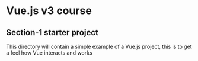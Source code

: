 # Vue.js v3 course

## Section-1 starter project
This directory will contain a simple example of a Vue.js project, this is to get a feel how Vue interacts and works